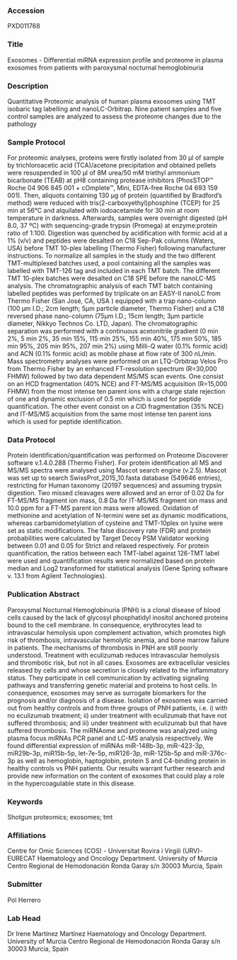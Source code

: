 ### Accession
PXD011768

### Title
Exosomes -  Differential miRNA expression profile and proteome in plasma exosomes from patients with paroxysmal nocturnal hemoglobinuria

### Description
Quantitative Proteomic analysis of human plasma exosomes using TMT isobaric tag labelling and nanoLC-Orbitrap. Nine patient samples and five control samples are analyzed to assess the proteome changes due to the pathology

### Sample Protocol
For proteomic analyses, proteins were firstly isolated from 30 µl of sample by trichloroacetic acid (TCA)/acetone precipitation and obtained pellets were resuspended in 100 µl of 8M urea/50 mM triethyl ammonium bicarbonate (TEAB) at pH8 containing protease inhibitors (PhosSTOP™ Roche 04 906 845 001 + cOmplete™, Mini, EDTA-free Roche 04 693 159 001). Then, aliquots containing 130 μg of protein (quantified by Bradford’s method) were reduced with tris(2-carboxyethyl)phosphine (TCEP) for 25 min at 56°C and alquilated with iodoacetamide for 30 min at room temperature in darkness. Afterwards, samples were overnight digested (pH 8.0, 37 ºC) with sequencing-grade trypsin (Promega) at enzyme:protein ratio of 1:100. Digestion was quenched by acidification with formic acid at a 1% (v/v) and peptides were desalted on C18 Sep-Pak columns (Waters, USA) before TMT 10-plex labelling (Thermo Fisher) following manufacturer instructions. To normalize all samples in the study and the two different TMT-multiplexed batches used, a pool containing all the samples was labelled with TMT-126 tag and included in each TMT batch. The different TMT 10-plex batches were desalted on C18 SPE before the nanoLC-MS analysis. The chromatographic analysis of each TMT batch containing labelled peptides was performed by triplicate on an EASY-II nanoLC from Thermo Fisher (San José, CA, USA ) equipped with a trap nano-column (100 μm I.D.; 2cm length; 5μm particle diameter, Thermo Fisher) and a C18 reversed phase nano-column (75μm I.D.; 15cm length; 3μm particle diameter, Nikkyo Technos Co. LTD, Japan). The chromatographic separation was performed with a continuous acetonitrile gradient (0 min 2%, 5 min 2%, 35 min 15%, 115 min 25%, 155 min 40%, 175 min 50%, 185 min 95%, 205 min 95%, 207 min 2%) using Milli-Q water (0.1% formic acid) and ACN (0.1% formic acid) as mobile phase at flow rate of 300 nL/min. Mass spectrometry analyses were performed on an LTQ-Orbitrap Velos Pro from Thermo Fisher by an enhanced FT-resolution spectrum (R=30,000 FHMW) followed by two data dependent MS/MS scan events. One consist on an HCD fragmentation (40% NCE) and FT-MS/MS acquisition (R=15,000 FHMW) from the most intense ten parent ions with a charge state rejection of one and dynamic exclusion of 0.5 min which is used for peptide quantification. The other event consist on a CID fragmentation (35% NCE) and IT-MS/MS acquisition from the same most intense ten parent ions which is used for peptide identification.

### Data Protocol
Protein identification/quantification was performed on Proteome Discoverer software v.1.4.0.288 (Thermo Fisher). For protein identification all MS and MS/MS spectra were analysed using Mascot search engine (v.2.5). Mascot was set up to search SwissProt_2015_10.fasta database (549646 entries), restricting for Human taxonomy (20197 sequences) and assuming trypsin digestion. Two missed cleavages were allowed and an error of 0.02 Da for FT-MS/MS fragment ion mass, 0.8 Da for IT-MS/MS fragment ion mass and 10.0 ppm for a FT-MS parent ion mass were allowed. Oxidation of methionine and acetylation of N-termini were set as dynamic modifications, whereas carbamidometylation of cysteine and TMT-10plex on lysine were set as static modifications. The false discovery rate (FDR) and protein probabilities were calculated by Target Decoy PSM Validator working between 0.01 and 0.05 for Strict and relaxed respectively. For protein quantification, the ratios between each TMT-label against 126-TMT label were used and quantification results were normalized based on protein median and Log2 transformed for statistical analysis (Gene Spring software v. 13.1 from Agilent Technologies).

### Publication Abstract
Paroxysmal Nocturnal Hemoglobinuria (PNH) is a clonal disease of blood cells caused by the lack of glycosyl phosphatidyl inositol anchored proteins bound to the cell membrane. In consequence, erythrocytes lead to intravascular hemolysis upon complement activation, which promotes high risk of thrombosis, intravascular hemolytic anemia, and bone marrow failure in patients. The mechanisms of thrombosis in PNH are still poorly understood. Treatment with eculizumab reduces intravascular hemolysis and thrombotic risk, but not in all cases. Exosomes are extracellular vesicles released by cells and whose secretion is closely related to the inflammatory status. They participate in cell communication by activating signaling pathways and transferring genetic material and proteins to host cells. In consequence, exosomes may serve as surrogate biomarkers for the prognosis and/or diagnosis of a disease. Isolation of exosomes was carried out from healthy controls and from three groups of PNH patients, i.e. i) with no eculizumab treatment; ii) under treatment with eculizumab that have not suffered thrombosis; and iii) under treatment with eculizumab but that have suffered thrombosis. The miRNAome and proteome was analyzed using plasma focus miRNAs PCR panel and LC-MS analysis respectively. We found differential expression of miRNAs miR-148b-3p, miR-423-3p, miR29b-3p, miR15b-5p, let-7e-5p, miR126-3p, miR-125b-5p and miR-376c-3p as well as hemoglobin, haptoglobin, protein S and C4-binding protein in healthy controls vs PNH patients. Our results warrant further research and provide new information on the content of exosomes that could play a role in the hypercoagulable state in this disease.

### Keywords
Shotgun proteomics; exosomes; tmt

### Affiliations
Centre for Omic Sciences (COS) - Universitat Rovira i Virgili (URV)-EURECAT
Haematology and Oncology Department. University of Murcia Centro Regional de Hemodonación Ronda Garay s/n 30003 Murcia, Spain

### Submitter
Pol Herrero

### Lab Head
Dr Irene Martínez Martínez
Haematology and Oncology Department. University of Murcia Centro Regional de Hemodonación Ronda Garay s/n 30003 Murcia, Spain


